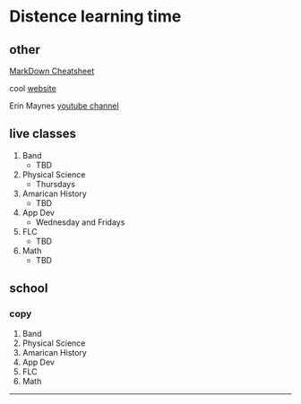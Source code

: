 # Distence learning time
## other
[MarkDown Cheatsheet](https://github.com/adam-p/markdown-here/wiki/Markdown-Cheatsheet "On Github")

cool [website](https://www.windows93.net "windows93")

Erin Maynes [youtube channel](https://www.youtube.com/channel/UCkH9EgsUJJhHA4SB_eg1g4g "youtube channel")

## live classes
1. Band
	* TBD
2. Physical Science
	* Thursdays
3. Amarican History
	* TBD
4. App Dev
	* Wednesday and Fridays
5. FLC
	* TBD
6. Math
	* TBD

## school
<!--### March 30th
---
1. Band
	* Clean Tuba due Apr 13
	* ~~[How to clean tuba Mouthpiece](https://www.youtube.com/watch?v=7haTc8lHSMc "video")~~
	* ~~[how to clean tuba](https://www.youtube.com/watch?v=nNdFQigLF40 "video")~~
2. Physical Science
	* ~~Physical/Chemical Properties Worksheet~~
3. Amarican History
	* ~~watch [video](https://uaschools.instructure.com/courses/4142/files/526293?module_item_id=147640 "video")~~
4. App Dev
	* ~~Unit 11~~
5. FLC
	* ~~fill out this google [form](https://forms.gle/f2ksj3mbQSiCeezr7 "form")~~
6. Math
	* ~~fill out this google [form](https://forms.gle/DBrLsqj1fsx6jG6u5 "form")~~
---

### march 31st
1. Band
	* ~~Nothing~~
2. Physical Science
	* ~~Check ansers w/ [this](https://drive.google.com/open?id=1m3NzL-KOk2AVp8Jw0_QLy5Bz0aQ2UYhN "video")~~
	* ~~Watch this [video](https://youtu.be/tsI9c_SIJbI "video")~~
	* ~~Do This [Worksheet](https://drive.google.com/file/d/0B7GiQq4i5D4oUGxCd2JxOWlwNy1WWTJrVUJObVBzSWJlUy1v/view?usp=sharing "worksheet")~~
	* ~~Take [Cornell Notes capter 15 section 2](https://docs.google.com/document/d/1WgLsIp7j9Ko7zOVGVOS7zw0Vnm65jhWX8EEB43JgDbo/edit?usp=sharing "worksheet")~~
	* Quiz friday [quizlet](https://docs.google.com/document/d/1WgLsIp7j9Ko7zOVGVOS7zw0Vnm65jhWX8EEB43JgDbo/edit?usp=sharing "quizlet")
3. Amarican History
	* ~~Watch this [video](https://uaschools.instructure.com/courses/4142/files/526494/download?download_frd=1 "video")~~
	* Unit review questions [submission](https://uaschools.instructure.com/courses/4142/assignments/35139 "assignment")
4. App Dev
	* ~~unit 11 [study guide](https://drive.google.com/file/d/1QY0W9hgQeK4SDf5k26d6eJmmNAsLjs2n/view?usp=sharing "worksheet")~~
	* unit 1-10 [review](https://uaschools.instructure.com/courses/4319/quizzes/16216?module_item_id=137064 "assignment")
5. FLC
	* work on quarter 3 reflection [paragraphs](https://docs.google.com/document/d/1M39coHZykgvD2H88vC1CFOBgE5Anl6TWf4euQmcm1v8/edit?usp=sharing "assignment")
6. Math
	* ~~Watch Quadratic Formula [video]()~~
	* ~~The 3 [questions](https://www.yumpu.com/en/document/read/43224976/134-hw-quadratic-formula-worksheet-intropdf "worksheet")~~
---

### April 1
1. Band
	* ~~Nothing~~
2. Physical Science
	* ~~Check ansers [here](https://drive.google.com/file/d/1PAOpVmu2YlxkYRkkTv-ENVBQJJoN-Y0f/view?usp=sharing "video")~~
	* ~~Watch [video](https://drive.google.com/file/d/1CYBvoTZeOJ-jB9GCL8NBwQHJzE-Tuyvy/view?usp=sharing "video")~~
	* ~~do [worksheet](https://docs.google.com/document/d/1JM0MNihQiPBBGkQ2Bp91SPQRIVgN9JuXH_LSsH7NhgU/edit?usp=sharing "worksheet")~~
3. Amarican History
	* Unit review questions [submission](https://uaschools.instructure.com/courses/4142/assignments/35139 "assignment")
4. App Dev
	* ~~unit 1-10 review repetable [quiz](https://uaschools.instructure.com/courses/4319/quizzes/16216 "quiz")~~
5. FLC
	* work on quarter 3 reflection [paragraphs](https://docs.google.com/document/d/1M39coHZykgvD2H88vC1CFOBgE5Anl6TWf4euQmcm1v8/edit?usp=sharing "assignment")
6. Math
	* ~~worksheet~~
---

### April 2
1. Band
	* ~~Nothing~~
2. Physical Science
	* ~~live class at [9:15](https://zoom.us/j/263847054?pwd=eDFYK0tiV1BzRk5zVG5oYnpqNGpTQT09 "zoom url")~~
	* ~~[lab](https://uaschools.schoology.com/assignments/2423925939/info "assignment")~~
3. Amarican History
	* Unit review questions [submission](https://uaschools.instructure.com/courses/4142/assignments/35139 "assignment")
4. App Dev
	* unit 12
5. FLC
	* work on quarter 3 reflection [paragraphs](https://docs.google.com/document/d/1M39coHZykgvD2H88vC1CFOBgE5Anl6TWf4euQmcm1v8/edit?usp=sharing "assignment")
6. Math
	* [video](https://www.youtube.com/channel/UCkH9EgsUJJhHA4SB_eg1g4g "youtube channel")
---

### April 3
1. Band
	* ~~nothing~~
2. Physical Science
	* ~~turn in [lab](https://uaschools.schoology.com/assignments/2423925939/info "assignment")~~
	* ~~Ring of Truth [EdPuzzle](https://edpuzzle.com/assignments/5e7fa60cbf973d3f0f6722b1/watch "edpuzzle")~~
3. Amarican History
	* Unit review questions [submission](https://uaschools.instructure.com/courses/4142/assignments/35139 "assignment")
4. App Dev
	* unit 12
5. FLC
	* work on quarter 3 reflection [paragraphs](https://docs.google.com/document/d/1M39coHZykgvD2H88vC1CFOBgE5Anl6TWf4euQmcm1v8/edit?usp=sharing "assignment")
6. Math
--->

### copy
1. Band
2. Physical Science
3. Amarican History
4. App Dev
5. FLC
6. Math
---
